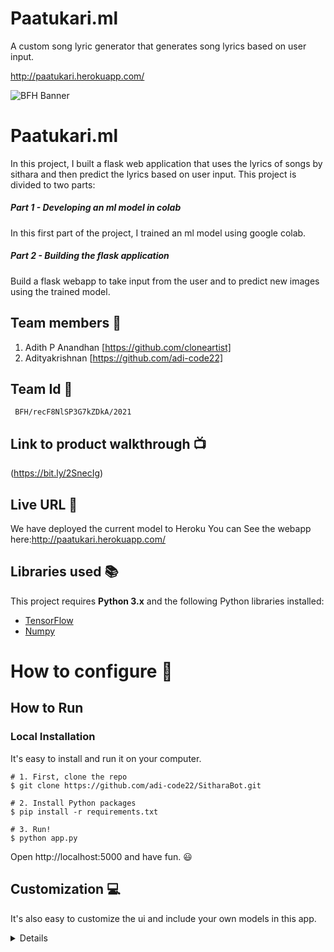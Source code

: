 
# Paatukari.ml
A custom song lyric generator that generates song lyrics based on user input.

http://paatukari.herokuapp.com/

![BFH Banner](https://trello-attachments.s3.amazonaws.com/542e9c6316504d5797afbfb9/542e9c6316504d5797afbfc1/39dee8d993841943b5723510ce663233/Frame_19.png)
# Paatukari.ml

In this project, I built a flask web application that uses the lyrics of songs by sithara and then predict the lyrics based on user input.
This project is divided to two parts:

##### Part 1 - Developing an ml model in colab

In this first part of the project, I trained an ml model using google colab.
##### Part 2 - Building the flask application

Build a flask webapp to take input from the user and to predict new images using the trained model.

## Team members :raising_hand:
1. Adith P Anandhan [https://github.com/cloneartist]
2. Adityakrishnan  [https://github.com/adi-code22]

## Team Id :key:

     BFH/recF8NlSP3G7kZDkA/2021

## Link to product walkthrough :tv:
<!-- ![Watch the video](https://bit.ly/2SnecIg) -->
(https://bit.ly/2SnecIg)

## Live URL :satellite:
We have deployed the current model to Heroku
You can See the webapp here:http://paatukari.herokuapp.com/
## Libraries used :books:
This project requires  **Python 3.x**  and the following Python libraries installed:
-   [TensorFlow](https://www.tensorflow.org/)
-   [Numpy](https://www.numpy.org/)
# How to configure :wrench:
## How to Run


### Local Installation

It's easy to install and run it on your computer.

```shell
# 1. First, clone the repo
$ git clone https://github.com/adi-code22/SitharaBot.git

# 2. Install Python packages
$ pip install -r requirements.txt

# 3. Run!
$ python app.py
```

Open http://localhost:5000 and have fun. :smiley:

## Customization :computer:

It's also easy to customize the ui and include your own models in this app.

<details>
 <summary>Details</summary>

### Use your own model

Place your trained `.h5` file saved by `model.save()`.

### UI Modification

Modify files in `templates` and `static` directory.

`index.html`and `style.css`  for the UI of webapp

</details>

